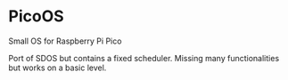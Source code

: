 # PicoOS
Small OS for Raspberry Pi Pico

Port of SDOS but contains a fixed scheduler. Missing many functionalities but works on a basic level.
